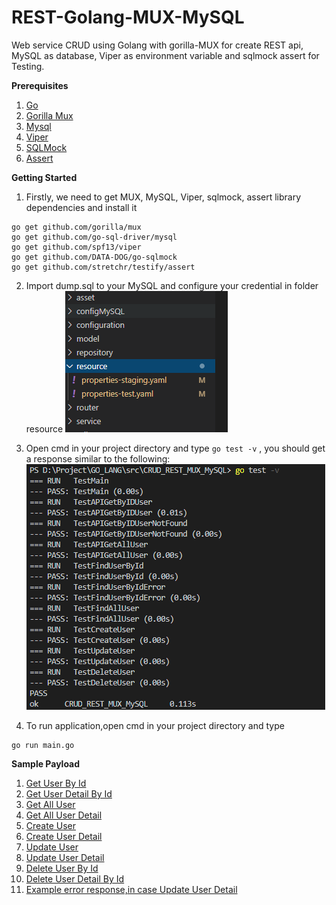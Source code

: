 # REST-Golang-MUX-MySQL
Web service CRUD using Golang with gorilla-MUX for create REST api, MySQL as database, Viper as environment variable and sqlmock assert for Testing.


**Prerequisites**

1. [Go](https://golang.org/)
2. [Gorilla Mux](https://github.com/gorilla/mux)
3. [Mysql](https://www.mysql.com/downloads/)
4. [Viper](github.com/spf13/viper)
5. [SQLMock](github.com/DATA-DOG/go-sqlmock)
6. [Assert](github.com/stretchr/testify/assert)


**Getting Started**
1. Firstly, we need to get MUX, MySQL, Viper, sqlmock, assert library dependencies and install it
```
go get github.com/gorilla/mux  
go get github.com/go-sql-driver/mysql
go get github.com/spf13/viper
go get github.com/DATA-DOG/go-sqlmock
go get github.com/stretchr/testify/assert
```
2. Import dump.sql to your MySQL and configure your credential in folder resource
![Alt text](asset/configureCredentialDB.PNG?raw=true "Configure your credential DB")
3. Open cmd in your project directory and type `go test -v` , you should get a response similar to the following:
![Alt text](asset/unitTesting.PNG?raw=true "Response Unit Testing")

4. To run application,open cmd in your project directory and type
```
go run main.go
```

**Sample Payload**
1. [Get User By Id](asset/getUserById.PNG)
2. [Get User Detail By Id](asset/getUserDetailById.PNG)
3. [Get All User](asset/getAllUser.PNG)
4. [Get All User Detail](asset/getAllUserDetail.PNG)
5. [Create User](asset/createUser.PNG)
6. [Create User Detail](asset/createUserDetail.PNG)
7. [Update User](asset/updateUser.PNG)
8. [Update User Detail](asset/updateUserDetail.PNG)
9. [Delete User By Id](asset/deleteUserById.PNG)
10. [Delete User Detail By Id](asset/deleteUserDetailById.PNG)
11. [Example error response,in case Update User Detail](asset/updateUserDetailError.PNG)